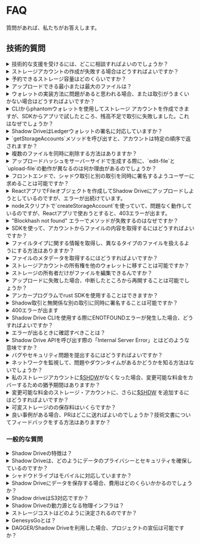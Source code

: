 # FAQ

質問があれば、私たちがお答えします。

## 技術的質問

<details>

<summary>技術的な支援を受けるには、どこに相談すればよいのでしょうか？</summary>

私たちの[Discordサーバー](https://discord.gg/genesysgo)は、私たちと連絡を取るのに最適な場所です。
私たちは、専用のサポートセクションを持っています。

このFAQの他に、より深い技術的な問題が議論されているので、[Github Q&A](https://github.com/GenesysGo/shadow-drive/issues?q=is%3Aissue+is%3Aclosed) が役に立つかもしれません。

Discord Server: https://discord.gg/genesysgo

GitHub FAQ: https://github.com/GenesysGo/shadow-drive/issues?q=is%3Aissue+is%3Aclosed

（訳注：英語情報です）
</details>

<details>

<summary>ストレージアカウントの作成が失敗する場合はどうすればよいですか？</summary>

ストレージアカウントの作成に失敗した場合は、ウォレットに適切な量のSOLとSHDWの両方があることを確認してください。ストレージアカウントの作成には、取引手数料を賄うための少量のSOLと、最初のストレージ割り当てを賄うための若干のSHDWが必要です。ウォレットにこれらの要件を満たす十分な資金があることを確認してください。こちらのドキュメントをご覧ください： https://docs.shadow.cloud/build/the-cli#create-a-storage-account

ウォレットに適切な量のSOLとSHDWがあるにもかかわらず、ストレージアカウントの作成が失敗する場合、問題を引き起こしている他の要因が存在する可能性があります。考えられる原因としては、ネットワーク接続の問題、Shadow Drive、ノードの問題、SDKのバグや問題などが考えられます。

問題のトラブルシューティングを行うには、以下のことを試してみてください：

- [Shadow Drive のネットワーク](https://status.genesysgo.net/) が稼働していることを確認します。https://status.genesysgo.net/
- Shadow Drive [Change Log](../../reference/change-logs.md) を確認し、問題の原因となる既知の問題やバグがないかを確認してください。 https://docs.shadow.cloud/reference/change-logs
- Shadow Drive [support](https://discord.gg/genesysgo)にお問い合わせください。https://discord.gg/genesysgo

</details>

<details>

<summary>予約できるストレージ容量はどのくらいですか？</summary>

ユーザーが予約できる容量は最低4kバイト。

現在、この上限を大幅に増やす開発が進められています。

</details>

<details>

<summary>アップロードできる最小または最大のファイルは？</summary>

現在、以下の制限があります：

* 最低： 最小：4kb。100バイトのファイルをアップロードしても、4kbの容量を占めます。これはレプリケーションのオーバーヘッドが必要なためです。
* 最大： 最大：1GB。

最大ファイルサイズを増やすための開発が進行中です。

</details>

<details>

<summary>ウォレットの実装方法に問題があると思われる場合、または取引がうまくいかない場合はどうすればよいですか？</summary>

ウォレットの実装方法に問題があると思われる場合、またはトランザクションが機能しない場合は、ウォレットアダプターのアップグレードを試してみてください。アダプタをインポートするプロセスが変更されている可能性があるため、Solanaウォレットアダプタのリポジトリでその例を確認してください。

さらに、ウォレットを適切に実装してトランザクションを実行する方法の詳細については、Shadow Drive のドキュメントと SDK を参照することができます。ここで例を確認することができます： https://docs.shadow.cloud/build/the-sdk/sdk-javascript#example-post-request-via-sdk-make-immutable

もしあなたがreactを使って `const drive = await new ShdwDrive(connection, wallet).init();` を使ってウォレットを構築していて、「Cannot read properties of undefined (reading 'toBytes') 」というエラーが発生したら、ウォレット全体を必ず渡してdeconstruct されないようにすることを忘れないで下さい。

まだ問題がある場合は、Shadow Driveのサポートにお問い合わせください。

</details>

<details>

<summary>CLIからphantomウォレットを使用してストレージ アカウントを作成できますが、SDKからアプリで試したところ、残高不足で取引に失敗しました。これはなぜでしょうか？</summary>

Shadow Driveの活用のためには、経験上、〜0.1SOLで残高不足のエラーを回避できます。また、CLIを使用した場合とSDKの方法を使用した場合の消費額に違いがあるかどうか、TXを調べてみてください。

</details>

<details>

<summary>Shadow DriveはLedgerウォレットの署名に対応していますか？</summary>

いいえ、Shadow Drive は現在、Ledger のウォレット署名をサポートしていません。Ledgerのサポートを提供できない理由は、Ledger用のSolanaアプリにメッセージ署名機能がないためで、私たちのシステムはこの機能に依存しているためです。

Ledgerサポートの実装を早めるため、このGitHubの課題にコメントを残していただくことをご検討ください： https://github.com/solana-labs/wallet-adapter/pull/712

</details>

<details>

<summary>`getStorageAccounts`メソッドを呼び出すと、アカウントは特定の順序で返されますか？</summary>

はい、GenesysGo Shadow Drive の `getStorageAccounts` メソッドを呼び出すと、アカウントは作成された順番で返されます。これは、アカウントが作成された順に返されるようにシステムが設計され、構築されているためです。 https://docs.shadow.cloud/build/the-sdk/sdk-javascript#getstorageaccounts

</details>

<details>

<summary>複数のファイルを同時に削除する方法はありますか？</summary>

現在のところ、複数のファイルを一度に削除することはできません。しかし、この機能をロードマップに追加しましたので、近い将来、この機能に取り組む予定です。ご指摘ありがとうございました！

</details>

<details>

<summary>アップロードハッシュをサーバーサイドで生成する際に、`edit-file`と`upload-file`の動作が異なるのは何か理由があるのでしょうか？</summary>

`edit-file`の機能は`upload-file`とは異なる動作をします。これは、シャドウドライブの最初のイテレーションで、すべてのファイルが追跡のために重要なメタデータを持つ関連アカウントをオンチェーンしていた名残りです。
 しかし、私たちはまだ文書化されておらず、SDKにも実装されていないいくつかの変更を行っています。SDKを介さず手動で行うアップロードリクエストのリクエストボディに `overwrite: true` を追加すると、ファイルを編集するのと同じことが行われます。

</details>

<details>

<summary>フロントエンドで、シャドウ取引と別の取引を同時に署名するようユーザーに求めることは可能ですか？</summary>

現在、フロントエンドでシャドウ取引と別の取引に同時に署名するようユーザーに求めることはできません。シャドウネットワークでは、Shadow Drive固有のトランザクションは、チェーンプログラム上のShadow Driveに関連する指示を持つことのみを許可します。それ以外の指示は、トランザクションを失敗させる原因となります。このセキュリティ機能は、悪意のあるトランザクションを防ぐために設置されています。

</details>

<details>

<summary>ReactアプリでFileオブジェクトを作成してShadow Driveにアップロードしようとしているのですが、エラーが出続けています。</summary>

このエラーは、ウォレットプロバイダーが準備される前にShadow Driveインスタンスが作成されたことが原因かもしれません。メインブランチの最新の例では、ドライブインスタンスを作成するuseEffectに若干の変更があり、この問題が解決される可能性があります。さらに、`new Blob([Buffer.from("data")])` を使用して、ファイルデータバッファが Blob に変換されることを確認してください。

</details>

<details>

<summary>nodeスクリプトで`createStorageAccount`を使っていて、問題なく動作しているのですが、Reactアプリで使おうとすると、403エラーが出ます。</summary>

デフォルトでは、使用されるRPCはSolana mainnet rpc api.mainnet-beta.solana.com です。Solana mainnet rpcのエンドポイントがどのように制限されているかは制御できないため、それでブロックされている場合は、有料のRPCにサインアップする必要があります。セキュリティ上の理由から、エンドポイントがブラウザからのリクエストをブロックしている可能性があります。

追加のヘルプについては、私たちの[Discord](https://discord.gg/genesysgo)に参加し、サポートチャネルで尋ねることを検討してください。

</details>

<details>

<summary>"Blockhash not found" エラーでメソッドが失敗するのはなぜですか？</summary>

これはSolana RPC側の問題で、残念ながらできることはメソッドを再試行することだけです。アプリケーションにリトライやエラー処理を実装することを検討してください。

</details>

<details>

<summary>SDKを使って、アカウントからファイルの内容を取得するにはどうすればよいですか？</summary>

https://shdw-drive.genesysgo.net に通常の GET リクエストを送信することで、アカウントからファイル内容を取得することができます。APIメソッドの詳細はこちらでご覧いただけます： https://docs.shadow.cloud/build/the-api

</details>

<details>

<summary>ファイルタイプに関する情報を取得し、異なるタイプのファイルを扱えるようにする方法はありますか？</summary>

ファイルタイプに関する情報を取得するには、HEADリクエストまたはGETリクエストを行うことができます。GETリクエストの場合、レスポンスヘッダにはコンテンツタイプが含まれているはずです。APIメソッドについては、こちらをご覧ください： https://docs.shadow.cloud/build/the-api

</details>

<details>

<summary>ファイルのメタデータを取得するにはどうすればよいですか？</summary>

https://shdw-drive.genesysgo.net に POST リクエストを行うことで、ファイルのメタデータを取得することができます。レスポンスには、そのファイルのメタデータが含まれます。APIメソッドについては、こちら（https://docs.shadow.cloud/build/the-api）をご参照ください。

</details>

<details>

<summary>ストレージアカウントの所有権を他のウォレットに移すことは可能ですか？</summary>

現在、この機能はCLIやSDKでアクティブな機能ではありません。しかし、将来のリリースのために計画された機能です。

</details>

<details>

<summary>ストレージの所有者だけがファイルを編集できるんですか？</summary>

はい、現在はストレージアカウントの所有者のみがファイルを編集することができます。

</details>

<details>

<summary>アップロードに失敗した場合、中断したところから再開することは可能でしょうか？</summary>

いいえ、残念ながらアップロードに失敗した場合、中断したところから再開することはできません。ただし、CLIはアップロード前にファイルをチェックし、すでに存在する場合はスキップします。また、各ファイルのアップロードに対して、ファイルがすでに存在するかどうかを示す出力JSONファイルを受け取ることができます。

</details>

<details>

<summary>アンカープログラムでrust SDKを使用することはできますか？</summary>

いいえ、SDKはhttpリクエストを送信するためにインターネットアクセスが必要です。任意のhttp応答は決定論的ではなく、異なるSolana元帳の状態遷移を生成する可能性があるため、これはSolanaランタイム内で許可されていません。

</details>

<details>

<summary>Shadow取引と無関係な別の取引に同時に署名することは可能ですか？</summary>

現在、Shadowネットワークでは、Shadow Drive専用トランザクションにのみ、Shadow Driveオンチェーンプログラムに関連する指示を含めることができます。それ以外の指示は、セキュリティ対策としてトランザクションを失敗させることになります。つまり、ユーザーがShadow取引と別の無関係な取引に同時に署名することは不可能です。

</details>

<details>

<summary>400エラーが出ます</summary>

エラーが発生したコマンドに --log-level debug を設定してみてください。最新のバージョンと依存関係をインストールしたことを確認し、キーペア・ファイルが正しくアクセスされていることを確認してください。SOLとSHDWの両方でウォレットが適切に資金供給されていること、Solana接続オブジェクトを適切に処理していること、Solana RPC関連のエラーが発生していないことを確認します。さらなるヘルプのために、私たちの[Discord](https://discord.gg/genesysgo)のテクニカルサポートチャンネルでログをキャプチャし、関連コードを共有することができます。

</details>

<details>

<summary>Shadow Drive CLIを使用する際にENOTFOUNDエラーが発生した場合、どうすればよいですか？</summary>

Shadow Drive CLI を使用する際に ENOTFOUND エラーが発生した場合、お客様の側のローカル DNS の問題である可能性があります。ENOTFOUND は DNS リゾルバの問題であるため、インターネットサービスプロバイダー (ISP) に問題を解決するよう確認する必要があります。また、仮想プライベートネットワーク（VPN）を使用して問題が解決するかどうか試してみることもできます。

</details>

<details>

<summary>エラーが出るときに確認すべきことは？</summary>

エラーが出ているコマンドに --log-level debug を設定してみてください。 \~/.config/solana/id.json が存在することを確認してください。

</details>

<details>

<summary>Shadow Drive APIを呼び出す際の「Internal Server Error」とはどのような意味ですか？</summary>

このエラーの原因はいくつかありますが、最も一般的なのは、元のバージョン1形式のストレージアカウントから新しいバージョン2形式に移行されていないファイルです。レガシースタイルのShadow Driveアカウントを作成したユーザーについては、移行手順を終了してください。

その他のヘルプについては、Discord (https://discord.gg/genesysgo) でお問い合わせください。

</details>

<details>

<summary>バグやセキュリティ問題を提出するにはどうすればよいですか？</summary>

**https://github.com/GenesysGo/shdw-drive-bug-reports**

 私たちは、セキュリティ関連の問題に対して、責任ある開示プロセスを遵守しています。セキュリティの脆弱性を責任を持って開示し、対処するために、以下のプロセスに従うことをお願いします。

**Bug Reporting Process**

1. このリポジトリに[new issue](https://github.com/GenesysGo/shdw-drive-bug-reports/issues/new/choose)を作成し、新しいバグレポートを提出する。https://github.com/GenesysGo/shdw-drive-bug-reports/issues/new/choose。
2. 問題の明確で簡潔な説明、それを再現する手順、関連するスクリーンショットやログを提供してください。
3. あなたの問題を「バグ」または「セキュリティ」として適宜ラベル付けしてください。

**重要**： セキュリティ関連の問題については、問題の説明文に機密情報を含めないでください。代わりに、必要な詳細を含むプルリクエストを私たちのリポジトリに提出し、問題が解決されるまで情報が隠されたままになるようにします。

**セキュリティ関連の問題は、このリポジトリを通じてのみ報告されるべきです**

バグレポートやセキュリティ問題については、このリポジトリの使用を強く推奨しますが、私たちの[**Discord**](https://discord.gg/genesysgo)サーバーを経由して連絡を取ることもできます。#shdw-drive-technical-support チャンネルに参加し、支援を求めてください。ただし、適切な処理と追跡のために、このGitHubリポジトリを通じてバグレポートを提出するようにリダイレクトすることに注意してください。

</details>

<details>

<summary>ネットワークを監視して、問題やダウンタイムがあるかどうかを知る方法はないでしょうか？</summary>

はい、シャドーネットワークの状況はこちらからご購読いただけます： https://status.genesysgo.net/

また、Twitter https://twitter.com/GenesysGo でフォローしたり、技術サポートのDiscord: https://discord.gg/genesysgo に参加することもできます。

</details>

<details>

<summary>私のストレージアカウントに<a href="https://docs.shadow.cloud/reference/shdw-token">$SHDW</a>がなくなった場合、変更可能な料金をカバーするための猶予期間はありますか？</summary>

はい、あなたのストレージアカウントは6ヶ月間保管されます。その後、ストレージノードは、あなたのストレージアカウントとその中のすべてのデータを削除されます。

</details>

<details>

<summary>変更可能な料金のストレージ・アカウントに、さらに<a href="https://docs.shadow.cloud/reference/shdw-token">$SHDW</a> を追加するにはどうすればよいですか？</summary>

1. [SDK](the-sdk.md)にある \`topUp\` メソッドを使用するか、ストレージアカウントのトークンアドレスに$SHDWを直接送信します。
2. SDKのいずれかの\`refreshStake\`メソッドを使用して、ストレージアカウントのステータスをリフレッシュします。これは、あなたのために行われません、あなたは手動でこのステップを行う必要があります。

</details>

<details>

<summary>可変ストレージのの保存料はいくらですか？</summary>

可変ストレージの料金は、特定のUSD価格を目標としています。現在、それは1年あたり1gibyteあたり0.05米ドルです。これは、solana・エポック（可変ストレージ料金が徴収される間隔）あたり1gibあたり0.0002739726米ドルになります。この目標価格は、料金徴収時に$SHDW/$USDCに換算されます。

可変ストレージ使用料は、保存されたバイト数に応じて徴収されます。

</details>

<details>

<summary> 良い事例がある場合、PRはどこに送ればよいのでしょうか？技術文書についてフィードバックをする方法はありますか？</summary>

私たちは、あなたが私たちのドキュメントに提供できるフィードバックや例を歓迎します。私たちの技術文書リポジトリ - https://github.com/GenesysGo/docs-shadow-cloud/tree/main - にPRを提出してください。

</details>

### 一般的な質問

<details>

<summary>Shadow Driveの特徴は？</summary>

Shadow Driveは、複数のサービスオプションを提供するコモディティクラウドネットワークで、分散型台帳技術を活用し、垂直統合されたL1専用のストレージとコンピュートを提供しています。パフォーマンスを犠牲にすることなく、従来のクラウドプラットフォームの収益を民主化するために設計された唯一のクラウドネットワークです。S3互換であるShadow Driveは、オープンソースのSDKと相互運用性基準を維持し、一般的なビルダーツールやSDKから簡単にアクセスできるようになっています。その目的は、構築するアプリケーションに関係なく、構築を容易にする一般的なツールをサポートすることです。

</details>

<details>

<summary>Shadow Driveは、どのようにデータのプライバシーとセキュリティを確保しているのですか？</summary>

Shadow Driveは、データを暗号化および消去符号化し、その断片を分散ネットワークにアルゴリズムで分散させることで、データのプライバシーとセキュリティを確保します。これはスマートコントラクトを介してトラストレスに行われ、署名されたSolanaトランザクションを必要とし、公に検証可能なオンチェーンログが作成されます。さらに、Shadow Driveは、開発者がGDPRを遵守するために必要なツールを提供し、ユーザーの個人データを削除したことを証明する記録を示すことができます。 

</details>

<details>

<summary>シャドウドライブはモバイルに対応していますか？</summary>

はい、Shadow Drive は、モバイルでの開発を積極的に行っているエコシステム・パートナーを通じてモバイルでサポートされています。詳しくはシャドウエコシステムページをご覧ください。https://docs.shadow.cloud/build/community-mainted-uis

さらに将来的には、当社の分散型台帳技術「DAGGER」により、低コストの分散型モバイルクラウドを求める方々のために、Solana Sagaを搭載したストレージソリューションが実現する予定です。詳細については、「Learn」セクションをご覧ください。詳しくはこちらでご覧いただけます： https://docs.shadow.cloud/learn#compute

</details>

<details>

<summary>Shadow Driveにデータを保存する場合、費用はどのくらいかかるのでしょうか？</summary>

Shadow Drive のストレージ・コストは、1GBあたり0.25[SHDW](https://docs.shadow.cloud/reference/shdw-token)の固定レートであるホールセール・ネットワーク・コストによって駆動され、モーメント・イン・タイムの見積もりを取得する様々なフロントエンドUIを通じて見積もることができます。一例として、エコシステムのパートナーによって設計されたフロントエンドがあり、ネットワークに関する詳細な情報も提供しています。フロントエンドへのリンクはこちら： https://sdrive.app/stats

</details>

<details>

<summary>Shadow driveはS3対応ですか？</summary>

はい、Shadow DriveはS3互換です。S3互換はクラウドストレージ業界で広く採用されている標準であり、多くのプロバイダがS3互換のAPIとプロトコルを提供しています。これは、開発者が互換性の問題を心配することなく、異なるサービス間でデータを簡単に移動できることを意味します。さらに、S3互換性は、仮想マウント機能とともに、高速で信頼性の高いクエリを可能にする堅牢なAPIを提供し、Web2、Web3、分散台帳技術やAIの最前線にとって重要なものとなります。Shadow Driveは、開発者が自分のビルドに直接統合できるようにし、Shadow Driveのための革新的なプラットフォームを創造する才能あるデザイナーのコミュニティをサポートすることを目指しています。詳しくはこちら：https://docs.shadow.cloud/learn/design#s3-compatibility



</details>

<details>

<summary>Shadow Driveの動力源となる物理インフラは？</summary>

Shadow Driveは、ベアメタルインフラのグローバルネットワーク上で動作し、すべてのコンピュートとストレージはベアメタル上に存在します。Shadow Driveの運用において、クラウドプロバイダーへの依存はありません。Shadow Driveの設計の詳細については、「Learn」カテゴリの「Design」セクションをご覧ください： https://docs.shadow.cloud/learn/design

</details>

<details>

<summary>ストレージコストはどのように決定されるのですか？</summary>

価格はフロントエンドによって異なり、単位[SHDW](https://docs.shadow.cloud/reference/shdw-token)あたりのストレージコストの市場価値も異なります。ネットワーク全体ではストレージ1GBあたり0.25[SHDW](https://docs.shadow.cloud/reference/shdw-token)が固定されています。https://sdrive.app/stats のようなフロントエンドのUIでコストを確認することができます。

</details>

<details>

<summary>GenesysGoとは？</summary>

GenesysGo（GG）は、2021年4月にSolanaのバリデーターとして設立された会社です。その後、GGはSolanaのためのツールやインフラの大規模なエコシステムに焦点を当て、提供範囲を拡大してきました。提供範囲の詳細については、「Learn」カテゴリーでご覧いただけます。GGには、Solanaコミュニティのために革新的なソリューションを構築することに専念する、才能ある開発者とコーダーのチームがあります。詳細については、当社のウェブサイト（http://shadow.cloud/）をご覧ください。

</details>

<details>

<summary>DAGGER/Shadow Driveを利用した場合、プロジェクトの宣伝は可能ですか？</summary>

はい、Shadow Driveチームは、Driveの上に構築している場合やDAGGERを使用している場合、あなたのプロジェクトについてぜひ聞きたいと思っています。可視性を得るための最良の方法は、docs-shadow-cloudレポに直接PRを提出し、あなたのプロジェクト/ビジネス、詳細、画像をシャドウエコシステムリストに追加することです： https://github.com/GenesysGo/docs-shadow-cloud

ここにあるファイルを編集するためにPRを提出する: https://github.com/GenesysGo/docs-shadow-cloud/blob/main/build/shadow-drive/community-mainted-uis.md

また、[Shadow Drive Discord](https://discord.com/invite/genesysgo)で共有することができます。シャドウエコシステムページに追加される自動化プロセスを近日中に公開する予定です。

</details>
